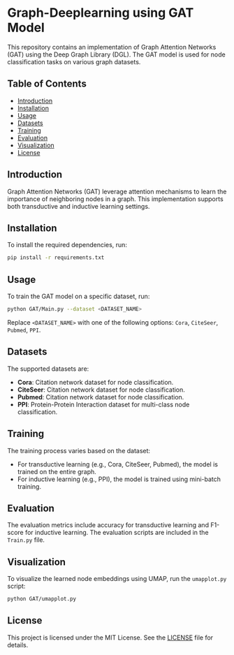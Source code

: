 # Graph-Deeplearning using GAT Model

This repository contains an implementation of Graph Attention Networks (GAT) using the Deep Graph Library (DGL). The GAT model is used for node classification tasks on various graph datasets.

## Table of Contents

- [Introduction](#introduction)
- [Installation](#installation)
- [Usage](#usage)
- [Datasets](#datasets)
- [Training](#training)
- [Evaluation](#evaluation)
- [Visualization](#visualization)
- [License](#license)

## Introduction

Graph Attention Networks (GAT) leverage attention mechanisms to learn the importance of neighboring nodes in a graph. This implementation supports both transductive and inductive learning settings.

## Installation

To install the required dependencies, run:

```sh
pip install -r requirements.txt
```

## Usage

To train the GAT model on a specific dataset, run:

```sh
python GAT/Main.py --dataset <DATASET_NAME>
```

Replace `<DATASET_NAME>` with one of the following options: `Cora`, `CiteSeer`, `Pubmed`, `PPI`.

## Datasets

The supported datasets are:
- **Cora**: Citation network dataset for node classification.
- **CiteSeer**: Citation network dataset for node classification.
- **Pubmed**: Citation network dataset for node classification.
- **PPI**: Protein-Protein Interaction dataset for multi-class node classification.

## Training

The training process varies based on the dataset:
- For transductive learning (e.g., Cora, CiteSeer, Pubmed), the model is trained on the entire graph.
- For inductive learning (e.g., PPI), the model is trained using mini-batch training.

## Evaluation

The evaluation metrics include accuracy for transductive learning and F1-score for inductive learning. The evaluation scripts are included in the `Train.py` file.

## Visualization

To visualize the learned node embeddings using UMAP, run the `umapplot.py` script:

```sh
python GAT/umapplot.py
```

## License

This project is licensed under the MIT License. See the [LICENSE](LICENSE) file for details.

